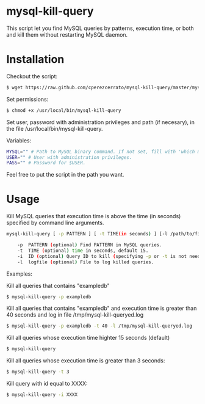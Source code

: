 mysql-kill-query
================

This script let you find MySQL queries by patterns, execution time, or both  and kill them without restarting MySQL daemon.

Installation
============

Checkout the script:

```bash
$ wget https://raw.github.com/cperezcerrato/mysql-kill-query/master/mysql-kill-query /usr/local/bin/
```

Set permissions:
```bash
$ chmod +x /usr/local/bin/mysql-kill-query
```
Set user, password with administration privileges and path (if necesary), in the file /usr/local/bin/mysql-kill-query.

Variables:
```bash
MYSQL="" # Path to MySQL binary command. If not set, fill with 'which mysql'
USER="" # User with administration privileges.
PASS="" # Password for $USER.
```
Feel free to put the script in the path you want.

Usage
=====

Kill MySQL queries that execution time is above the time (in seconds) specified by command line arguments.

```bash    
mysql-kill-query [ -p PATTERN ] [ -t TIME(in seconds) ] [-l /path/to/file.log ].

    -p  PATTERN (optional) Find PATTERN in MySQL queries.
    -t  TIME (optional) time in seconds, default 15.
    -i  ID (optional) Query ID to kill (specifying -p or -t is not needed using this).
    -l  logfile (optional) File to log killed queries.
```
Examples:

Kill all queries that contains "exampledb"
```bash
$ mysql-kill-query -p exampledb
```

Kill all queries that contains "exampledb" and execution time is greater than 40 seconds and log in file /tmp/mysql-kill-queryed.log
```bash
$ mysql-kill-query -p exampledb -t 40 -l /tmp/mysql-kill-queryed.log
```

Kill all queries whose execution time highter 15 seconds (default)
```bash
$ mysql-kill-query
```
Kill all queries whose execution time is greater than 3 seconds:
```bash
$ mysql-kill-query -t 3
```

Kill query with id equal to XXXX:
```bash
$ mysql-kill-query -i XXXX
```

